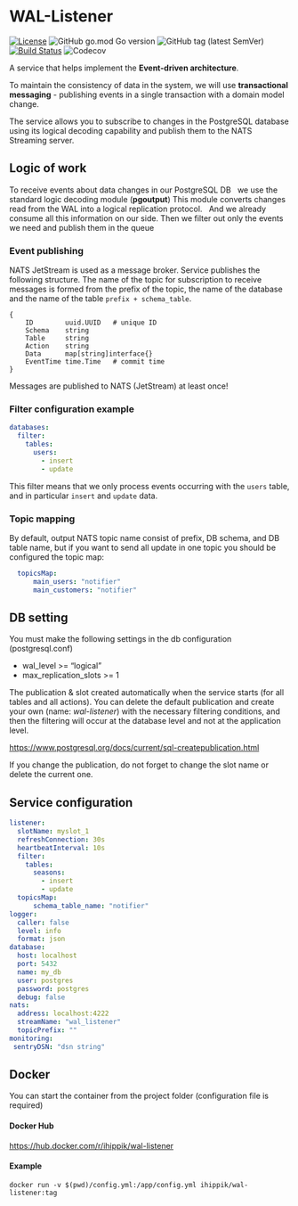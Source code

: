 # WAL-Listener

[![License](https://img.shields.io/badge/License-Apache%202.0-blue.svg)](https://opensource.org/licenses/Apache-2.0)
![GitHub go.mod Go version](https://img.shields.io/github/go-mod/go-version/ihippik/wal-listener)
![GitHub tag (latest SemVer)](https://img.shields.io/github/v/tag/ihippik/wal-listener)
[![Build Status](https://travis-ci.com/ihippik/wal-listener.svg?branch=master)](https://travis-ci.com/ihippik/wal-listener)
![Codecov](https://img.shields.io/codecov/c/github/ihippik/wal-listener)

A service that helps implement the **Event-driven architecture**.

To maintain the consistency of data in the system, we will use **transactional messaging** - 
publishing events in a single transaction with a domain model change.

The service allows you to subscribe to changes in the PostgreSQL database using its logical decoding capability 
and publish them to the NATS Streaming server.

## Logic of work
To receive events about data changes in our PostgreSQL DB
  we use the standard logic decoding module (**pgoutput**) This module converts
 changes read from the WAL into a logical replication protocol.
  And we already consume all this information on our side.
Then we filter out only the events we need and publish them in the queue

### Event publishing

NATS JetStream is used as a message broker.
Service publishes the following structure.
The name of the topic for subscription to receive messages is formed from the prefix of the topic, 
the name of the database and the name of the table `prefix + schema_table`.

```
{
	ID        uuid.UUID   # unique ID           
	Schema    string                 
	Table     string                 
	Action    string                 
	Data      map[string]interface{} 
	EventTime time.Time   # commit time          
}
```

Messages are published to NATS (JetStream) at least once!

### Filter configuration example

```yaml
databases:
  filter:
    tables:
      users:
        - insert
        - update

```
This filter means that we only process events occurring with the `users` table, 
and in particular `insert` and `update` data.

### Topic mapping
By default, output NATS topic name consist of prefix, DB schema, and DB table name, 
but if you want to send all update in one topic you should be configured the topic map:
```yaml
  topicsMap:
      main_users: "notifier"
      main_customers: "notifier"
```

## DB setting
You must make the following settings in the db configuration (postgresql.conf)
* wal_level >= “logical”
* max_replication_slots >= 1

The publication & slot created automatically when the service starts (for all tables and all actions). 
You can delete the default publication and create your own (name: _wal-listener_) with the necessary filtering conditions, and then the filtering will occur at the database level and not at the application level.

https://www.postgresql.org/docs/current/sql-createpublication.html

If you change the publication, do not forget to change the slot name or delete the current one.

## Service configuration
```yaml
listener:
  slotName: myslot_1
  refreshConnection: 30s
  heartbeatInterval: 10s
  filter:
    tables:
      seasons:
        - insert
        - update
  topicsMap:
      schema_table_name: "notifier"
logger:
  caller: false
  level: info
  format: json
database:
  host: localhost
  port: 5432
  name: my_db
  user: postgres
  password: postgres
  debug: false
nats:
  address: localhost:4222
  streamName: "wal_listener"
  topicPrefix: ""
monitoring:
 sentryDSN: "dsn string"
```

## Docker

You can start the container from the project folder (configuration file is required)

#### Docker Hub
https://hub.docker.com/r/ihippik/wal-listener
#### Example
```shell
docker run -v $(pwd)/config.yml:/app/config.yml ihippik/wal-listener:tag
```